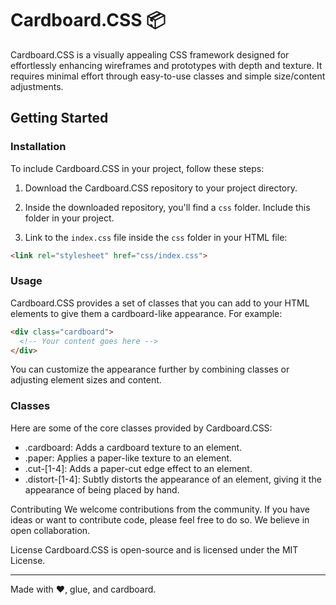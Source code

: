 # Cardboard.CSS 📦

Cardboard.CSS is a visually appealing CSS framework designed for effortlessly enhancing wireframes and prototypes with depth and texture. It requires minimal effort through easy-to-use classes and simple size/content adjustments.

## Getting Started

### Installation

To include Cardboard.CSS in your project, follow these steps:

1. Download the Cardboard.CSS repository to your project directory.

2. Inside the downloaded repository, you'll find a `css` folder. Include this folder in your project.

3. Link to the `index.css` file inside the `css` folder in your HTML file:

```html
<link rel="stylesheet" href="css/index.css">
```

### Usage
Cardboard.CSS provides a set of classes that you can add to your HTML elements to give them a cardboard-like appearance. For example:
```html
<div class="cardboard">
  <!-- Your content goes here -->
</div>
```
You can customize the appearance further by combining classes or adjusting element sizes and content.

### Classes
Here are some of the core classes provided by Cardboard.CSS:

* .cardboard: Adds a cardboard texture to an element.
* .paper: Applies a paper-like texture to an element.
* .cut-[1-4]: Adds a paper-cut edge effect to an element.
* .distort-[1-4]: Subtly distorts the appearance of an element, giving it the appearance of being placed by hand.

Contributing
We welcome contributions from the community. If you have ideas or want to contribute code, please feel free to do so. We believe in open collaboration.

License
Cardboard.CSS is open-source and is licensed under the MIT License.

---
Made with ❤️, glue, and cardboard.
